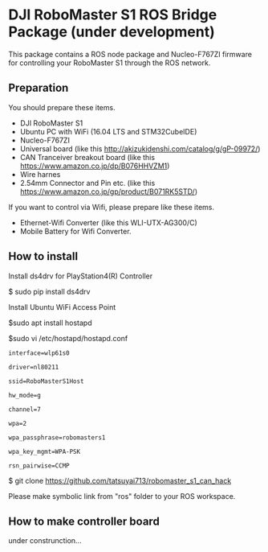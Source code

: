 # DJI RoboMaster S1 ROS Bridge Package (under development)

This package contains a ROS node package and Nucleo-F767ZI firmware for controlling your RoboMaster S1 through the ROS network.

## Preparation
You should prepare these items.
- DJI RoboMaster S1
- Ubuntu PC with WiFi (16.04 LTS and STM32CubeIDE)
- Nucleo-F767ZI
- Universal board (like this http://akizukidenshi.com/catalog/g/gP-09972/)
- CAN Tranceiver breakout board (like this https://www.amazon.co.jp/dp/B076HHVZM1) 
- Wire harnes
- 2.54mm Connector and Pin etc. (like this https://www.amazon.co.jp/gp/product/B071RK5STD/)

If you want to control via Wifi, please prepare like these items.
- Ethernet-Wifi Converter (like this WLI-UTX-AG300/C)
- Mobile Battery for Wifi Converter.

## How to install

Install ds4drv for PlayStation4(R) Controller

$ sudo pip install ds4drv

Install Ubuntu WiFi Access Point

$sudo apt install hostapd

$sudo vi /etc/hostapd/hostapd.conf

`interface=wlp61s0`

`driver=nl80211`

`ssid=RoboMasterS1Host`

`hw_mode=g`

`channel=7`

`wpa=2`

`wpa_passphrase=robomasters1`

`wpa_key_mgmt=WPA-PSK`

`rsn_pairwise=CCMP`

$ git clone https://github.com/tatsuyai713/robomaster_s1_can_hack 

Please make symbolic link from "ros" folder to your ROS workspace.

## How to make controller board
under construnction...
